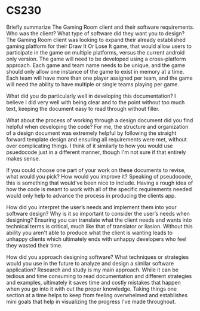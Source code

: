 # CS230
Briefly summarize The Gaming Room client and their software requirements. Who was the client? What type of software did they want you to design? The Gaming Room client was looking to expand their already established gaming platform for their Draw It Or Lose It game, that would allow users to participate in the game on multiple platforms, versus the current android only version. The game will need to be developed using a cross-platform approach. Each game and team name needs to be unique, and the game should only allow one instance of the game to exist in memory at a time. Each team will have more than one player assigned per team, and the game will need the ability to have multiple or single teams playing per game.

What did you do particularly well in developing this documentation? I believe I did very well with being clear and to the point without too much text, keeping the document easy to read through without filler.

What about the process of working through a design document did you find helpful when developing the code? For me, the structure and organization of a design document was extremely helpful by following the straight forward template design and ensuring all requirements were met, without over complicating things. I think of it similarly to how you would use psuedocode just in a different manner, though I'm not sure if that entirely makes sense.

If you could choose one part of your work on these documents to revise, what would you pick? How would you improve it? Speaking of pseudocode, this is something that would've been nice to include. Having a rough idea of how the code is meant to work with all of the specific requirements needed would only help to advance the process in producing the clients app.

How did you interpret the user’s needs and implement them into your software design? Why is it so important to consider the user’s needs when designing? Ensuring you can translate what the client needs and wants into technical terms is critical, much like that of translator or liasion. Without this ability you aren't able to produce what the client is wanting leads to unhappy clients which ultimately ends with unhappy developers who feel they wasted their time. 

How did you approach designing software? What techniques or strategies would you use in the future to analyze and design a similar software application? Research and study is my main approach. While it can be tedious and time consuming to read documentation and different strategies and examples, ultimately it saves time and costly mistakes that happen when you go into it with out the proper knowledge. Taking things one section at a time helps to keep from feeling overwhelmed and establishes mini goals that help in visualizing the progress I've made throughout.
